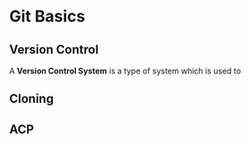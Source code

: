 # Git Basics

## Version Control

A **Version Control System** is a type of system which is used to 

## Cloning

## ACP